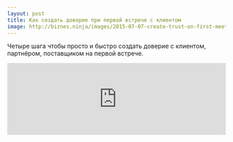 ```yaml
---
layout: post
title: Как создать доверие при первой встрече с клиентом
image: http://biznes.ninja/images/2015-07-07-create-trust-on-first-meeting.jpg
---
```


Четыре шага чтобы просто и быстро создать доверие с клиентом, партнёром, поставщиком на первой встрече.

<iframe width="100%" height="166" scrolling="no" frameborder="no" src="https://w.soundcloud.com/player/?url=https%3A//api.soundcloud.com/tracks/213612488&amp;color=ff5500&amp;auto_play=false&amp;hide_related=false&amp;show_comments=true&amp;show_user=true&amp;show_reposts=false"></iframe>